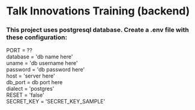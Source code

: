 # Talk Innovations Training (backend)
### This project uses postgresql database. Create a .env file with these configuration:  
  
PORT = ??  
database = 'db name here'  
uname = 'db username here'  
password = 'db password here'  
host = 'server here'  
db_port = db port here  
dialect = 'postgres'  
RESET = 'false'  
SECRET_KEY = 'SECRET_KEY_SAMPLE'

